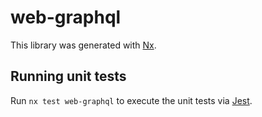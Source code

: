 # web-graphql

This library was generated with [Nx](https://nx.dev).

## Running unit tests

Run `nx test web-graphql` to execute the unit tests via [Jest](https://jestjs.io).
